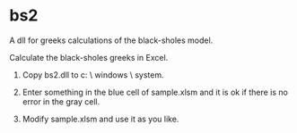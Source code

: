 # bs2
A dll for greeks calculations of the black-sholes model.


Calculate the black-sholes greeks in Excel.

1. Copy bs2.dll to c: \ windows \ system.

2. Enter something in the blue cell of sample.xlsm and it is ok if there is no error in the gray cell.

3. Modify sample.xlsm and use it as you like.
